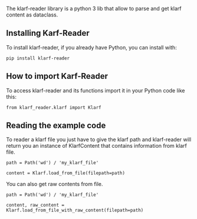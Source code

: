 The klarf-reader library is a python 3 lib that allow to parse and get klarf content as dataclass.

## Installing Karf-Reader

To install klarf-reader, if you already have Python, you can install with:

```
pip install klarf-reader
```

## How to import Karf-Reader

To access klarf-reader and its functions import it in your Python code like this:

```
from klarf_reader.klarf import Klarf
```

## Reading the example code

To reader a klarf file you just have to give the klarf path and klarf-reader will return you an instance of KlarfContent that contains information from klarf file.

```
path = Path('wd') / 'my_klarf_file'

content = Klarf.load_from_file(filepath=path)
```

You can also get raw contents from file.

```
path = Path('wd') / 'my_klarf_file'

content, raw_content = Klarf.load_from_file_with_raw_content(filepath=path)
```
